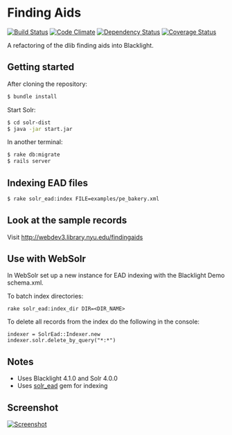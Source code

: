 # Finding Aids

[![Build Status](https://api.travis-ci.org/NYULibraries/findingaids.png)](https://travis-ci.org/NYULibraries/findingaids)
[![Code Climate](https://codeclimate.com/github/NYULibraries/findingaids.png)](https://codeclimate.com/github/NYULibraries/findingaids)
[![Dependency Status](https://gemnasium.com/NYULibraries/findingaids.png)](https://gemnasium.com/NYULibraries/findingaids)
[![Coverage Status](https://coveralls.io/repos/NYULibraries/findingaids/badge.png?branch=master)](https://coveralls.io/r/NYULibraries/findingaids)

A refactoring of the dlib finding aids into Blacklight.

## Getting started

After cloning the repository:

```bash
$ bundle install
```

Start Solr:

```bash
$ cd solr-dist
$ java -jar start.jar
```

In another terminal:

```bash
$ rake db:migrate
$ rails server
```
## Indexing EAD files

```bash
$ rake solr_ead:index FILE=examples/pe_bakery.xml
```

## Look at the sample records

Visit <http://webdev3.library.nyu.edu/findingaids>

## Use with WebSolr

In WebSolr set up a new instance for EAD indexing with the Blacklight Demo schema.xml.

To batch index directories:

    rake solr_ead:index_dir DIR=<DIR_NAME>

To delete all records from the index do the following in the console:

    indexer = SolrEad::Indexer.new
    indexer.solr.delete_by_query("*:*")

## Notes

* Uses Blacklight 4.1.0 and Solr 4.0.0
* Uses [solr_ead](https://github.com/awead/solr_ead) gem for indexing

## Screenshot

[![Screenshot](http://i.imgur.com/s2j3Q.png)](http://imgur.com/s2j3Q)
